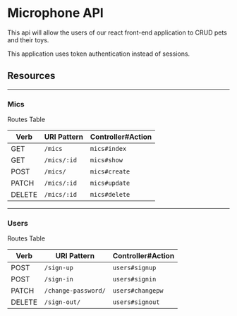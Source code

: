 # Microphone API

This api will allow the users of our react front-end application to CRUD pets and their toys.

This application uses token authentication instead of sessions.

## Resources
---
### Mics

Routes Table

| Verb   | URI Pattern            | Controller#Action |
|--------|------------------------|-------------------|
| GET   | `/mics`             | `mics#index`    |
| GET   | `/mics/:id`             | `mics#show`    |
| POST  | `/mics/`              | `mics#create`  |
| PATCH | `/mics/:id`        | `mics#update`   |
| DELETE | `/mics/:id`        | `mics#delete`   |

---
### Users

Routes Table

| Verb   | URI Pattern            | Controller#Action |
|--------|------------------------|-------------------|
| POST   | `/sign-up`             | `users#signup`    |
| POST   | `/sign-in`             | `users#signin`    |
| PATCH  | `/change-password/` | `users#changepw`  |
| DELETE | `/sign-out/`        | `users#signout`   |